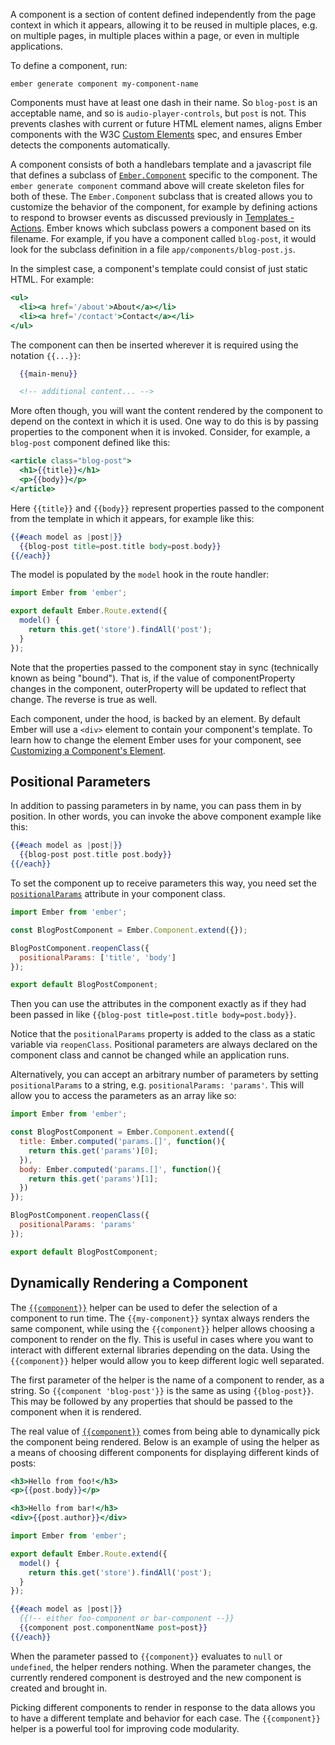 A component is a section of content defined independently from the page context in which it appears, allowing it to be reused in multiple places, e.g. on multiple pages, in multiple places within a page,
or even in multiple applications.

To define a component, run:

```shell
ember generate component my-component-name
```

Components must have at least one dash in their name. So `blog-post` is an acceptable
name, and so is `audio-player-controls`, but `post` is not. This prevents clashes with
current or future HTML element names, aligns Ember components with the W3C [Custom
Elements](https://dvcs.w3.org/hg/webcomponents/raw-file/tip/spec/custom/index.html)
spec, and ensures Ember detects the components automatically.

A component consists of both a handlebars template and a javascript file that defines a subclass of [`Ember.Component`][1] specific to the component.
The `ember generate component` command above will create skeleton files for both of these.
The `Ember.Component` subclass that is created allows you to customize the behavior of the component,
for example by defining actions to respond to browser events as discussed previously in [Templates - Actions](../../templates/actions).
Ember knows which subclass powers a component based on its filename.
For example, if you have a component called `blog-post`,
it would look for the subclass definition in a file `app/components/blog-post.js`.

[1]: http://emberjs.com/api/classes/Ember.Component.html

In the simplest case, a component's template could consist of just static HTML. For example:

```app/templates/components/main-menu.hbs
<ul>
  <li><a href='/about'>About</a></li>
  <li><a href='/contact'>Contact</a></li>
</ul>
```

The component can then be inserted wherever it is required using the notation `{{...}}`:

```app/templates/index.hbs
  {{main-menu}}

  <!-- additional content... -->
```
More often though, you will want the content rendered by the component to depend on the context in which it is used.
One way to do this is by passing properties to the component when it is invoked. Consider, for example,
a ` blog-post` component defined like this:

```app/templates/components/blog-post.hbs
<article class="blog-post">
  <h1>{{title}}</h1>
  <p>{{body}}</p>
</article>
```
Here `{{title}}` and `{{body}}` represent properties passed to the component from the template in which it appears, for example like this:

```app/templates/index.hbs
{{#each model as |post|}}
  {{blog-post title=post.title body=post.body}}
{{/each}}
```

The model is populated by the `model` hook in the route handler:

```app/routes/index.js
import Ember from 'ember';

export default Ember.Route.extend({
  model() {
    return this.get('store').findAll('post');
  }
});
```
Note that the properties passed to the component stay in sync (technically known as being "bound"). That is, if the value of componentProperty changes in the component, outerProperty will be updated to reflect that change. The reverse is true as well.

Each component, under the hood, is backed by an element. By default
Ember will use a `<div>` element to contain your component's template.
To learn how to change the element Ember uses for your component, see
[Customizing a Component's
Element](../customizing-a-components-element).

## Positional Parameters

In addition to passing parameters in by name, you can pass them in by position.
In other words, you can invoke the above component example like this:

```app/templates/index.hbs
{{#each model as |post|}}
  {{blog-post post.title post.body}}
{{/each}}
```

To set the component up to receive parameters this way, you need
set the [`positionalParams`][2] attribute in your component class.

[2]: http://emberjs.com/api/classes/Ember.Component.html#property_positionalParams

```app/components/blog-post.js
import Ember from 'ember';

const BlogPostComponent = Ember.Component.extend({});

BlogPostComponent.reopenClass({
  positionalParams: ['title', 'body']
});

export default BlogPostComponent;
```

Then you can use the attributes in the component exactly as if they had been
passed in like `{{blog-post title=post.title body=post.body}}`.

Notice that the `positionalParams` property is added to the class as a
static variable via `reopenClass`. Positional parameters are always declared on
the component class and cannot be changed while an application runs.

Alternatively, you can accept an arbitrary number of parameters by
setting `positionalParams` to a string, e.g. `positionalParams: 'params'`. This
will allow you to access the parameters as an array like so:

```app/components/blog-post.js
import Ember from 'ember';

const BlogPostComponent = Ember.Component.extend({
  title: Ember.computed('params.[]', function(){
    return this.get('params')[0];
  }),
  body: Ember.computed('params.[]', function(){
    return this.get('params')[1];
  })
});

BlogPostComponent.reopenClass({
  positionalParams: 'params'
});

export default BlogPostComponent;
```

## Dynamically Rendering a Component

The [`{{component}}`][2] helper can be used to defer the selection of a component to
run time. The `{{my-component}}` syntax always renders the same component,
while using the `{{component}}` helper allows choosing a component to render on
the fly. This is useful in cases where you want to interact with different
external libraries depending on the data. Using the `{{component}}` helper would
allow you to keep different logic well separated.

The first parameter of the helper is the name of a component to render, as a string.
So `{{component 'blog-post'}}` is the same as using `{{blog-post}}`.
This may be followed by any properties that should be passed to the component when it is rendered.

The real value of [`{{component}}`][2] comes from being able to dynamically pick
the component being rendered. Below is an example of using the helper as a
means of choosing different components for displaying different kinds of posts:

[2]: http://emberjs.com/api/classes/Ember.Templates.helpers.html#method_component

```app/templates/components/foo-component.hbs
<h3>Hello from foo!</h3>
<p>{{post.body}}</p>
```

```app/templates/components/bar-component.hbs
<h3>Hello from bar!</h3>
<div>{{post.author}}</div>
```

```app/routes/index.js
import Ember from 'ember';

export default Ember.Route.extend({
  model() {
    return this.get('store').findAll('post');
  }
});
```

```app/templates/index.hbs
{{#each model as |post|}}
  {{!-- either foo-component or bar-component --}}
  {{component post.componentName post=post}}
{{/each}}
```

When the parameter passed to `{{component}}` evaluates to `null` or `undefined`,
the helper renders nothing. When the parameter changes, the currently rendered
component is destroyed and the new component is created and brought in.

Picking different components to render in response to the data allows you to
have a different template and behavior for each case. The `{{component}}` helper
is a powerful tool for improving code modularity.
